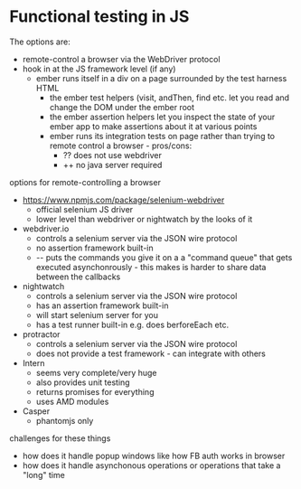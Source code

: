 # Functional testing in JS

The options are:

* remote-control a browser via the WebDriver protocol
* hook in at the JS framework level (if any)
    * ember runs itself in a div on a page surrounded by the test harness HTML
        * the ember test helpers (visit, andThen, find etc. let you read and change the DOM under the ember root
        * the ember assertion helpers let you inspect the state of your ember app to make assertions about it at various points
        * ember runs its integration tests on page rather than trying to remote control a browser - pros/cons:
            * ?? does not use webdriver
            * ++ no java server required


options for remote-controlling a browser

* https://www.npmjs.com/package/selenium-webdriver
    * official selenium JS driver
    * lower level than webdriver or nightwatch by the looks of it
* webdriver.io
    * controls a selenium server via the JSON wire protocol
    * no assertion framework built-in
    * -- puts the commands you give it on a a "command queue" that gets executed asynchonrously -  this makes is harder to share data between the callbacks
* nightwatch
    * controls a selenium server via the JSON wire protocol
    * has an assertion framework built-in
    * will start selenium server for you
    * has a test runner built-in e.g. does berforeEach etc.
* protractor
    * controls a selenium server via the JSON wire protocol
    * does not provide a test framework - can integrate with others
* Intern
    * seems very complete/very huge
    * also provides unit testing
    * returns promises for everything
    * uses AMD modules
* Casper
    * phantomjs only


challenges for these things

* how does it handle popup windows like how FB auth works in browser
* how does it handle asynchonous operations or operations that take a "long" time
